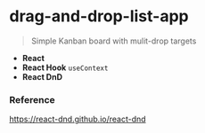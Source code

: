 # drag-and-drop-list-app 
> Simple Kanban board with mulit-drop targets
* **React** 
* **React Hook** ```useContext```
* **React DnD** 

### Reference
https://react-dnd.github.io/react-dnd

